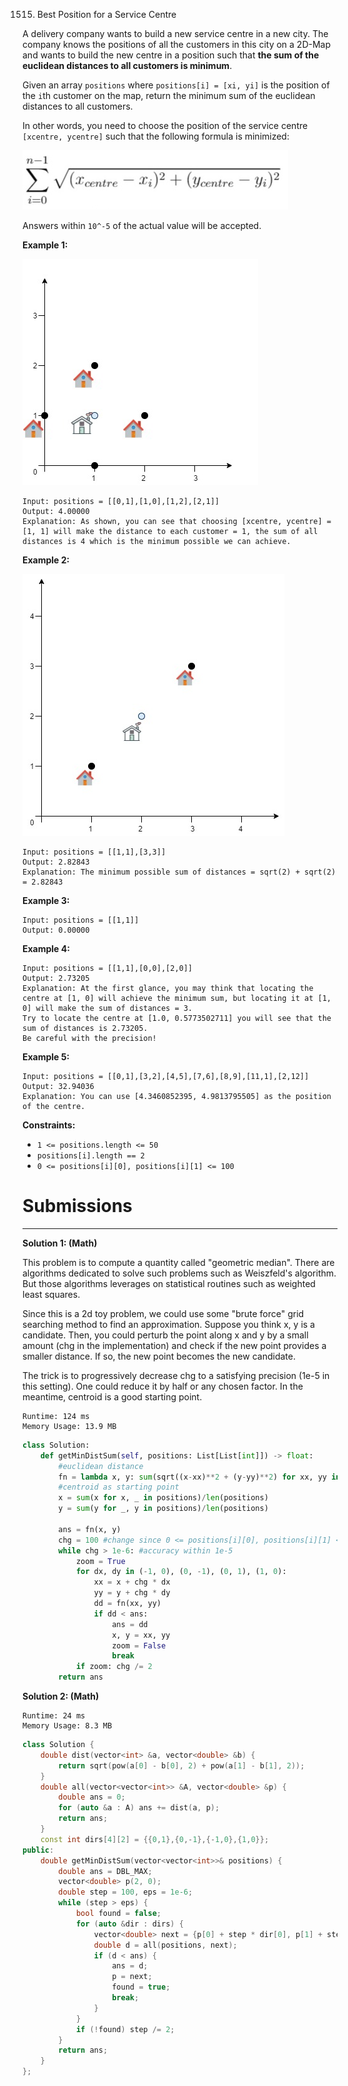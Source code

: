 1515. Best Position for a Service Centre

A delivery company wants to build a new service centre in a new city. The company knows the positions of all the customers in this city on a 2D-Map and wants to build the new centre in a position such that **the sum of the euclidean distances to all customers is minimum**.

Given an array `positions` where `positions[i] = [xi, yi]` is the position of the `i`th customer on the map, return the minimum sum of the euclidean distances to all customers.

In other words, you need to choose the position of the service centre `[xcentre, ycentre]` such that the following formula is minimized:

![1515_q4_edited.jpg](img/1515_q4_edited.jpg)

Answers within `10^-5` of the actual value will be accepted.

 

**Example 1:**

![1515_q4_e1.jpg](img/1515_q4_e1.jpg)
```
Input: positions = [[0,1],[1,0],[1,2],[2,1]]
Output: 4.00000
Explanation: As shown, you can see that choosing [xcentre, ycentre] = [1, 1] will make the distance to each customer = 1, the sum of all distances is 4 which is the minimum possible we can achieve.
```

**Example 2:**

![1515_q4_e3.jpg](img/1515_q4_e3.jpg)
```
Input: positions = [[1,1],[3,3]]
Output: 2.82843
Explanation: The minimum possible sum of distances = sqrt(2) + sqrt(2) = 2.82843
```

**Example 3:**
```
Input: positions = [[1,1]]
Output: 0.00000
```

**Example 4:**
```
Input: positions = [[1,1],[0,0],[2,0]]
Output: 2.73205
Explanation: At the first glance, you may think that locating the centre at [1, 0] will achieve the minimum sum, but locating it at [1, 0] will make the sum of distances = 3.
Try to locate the centre at [1.0, 0.5773502711] you will see that the sum of distances is 2.73205.
Be careful with the precision!
```

**Example 5:**
```
Input: positions = [[0,1],[3,2],[4,5],[7,6],[8,9],[11,1],[2,12]]
Output: 32.94036
Explanation: You can use [4.3460852395, 4.9813795505] as the position of the centre.
```

**Constraints:**

* `1 <= positions.length <= 50`
* `positions[i].length == 2`
* `0 <= positions[i][0], positions[i][1] <= 100`

# Submissions
---
**Solution 1: (Math)**

This problem is to compute a quantity called "geometric median". There are algorithms dedicated to solve such problems such as Weiszfeld's algorithm. But those algorithms leverages on statistical routines such as weighted least squares.

Since this is a 2d toy problem, we could use some "brute force" grid searching method to find an approximation. Suppose you think x, y is a candidate. Then, you could perturb the point along x and y by a small amount (chg in the implementation) and check if the new point provides a smaller distance. If so, the new point becomes the new candidate.

The trick is to progressively decrease chg to a satisfying precision (1e-5 in this setting). One could reduce it by half or any chosen factor. In the meantime, centroid is a good starting point.

```
Runtime: 124 ms
Memory Usage: 13.9 MB
```
```python
class Solution:
    def getMinDistSum(self, positions: List[List[int]]) -> float:
        #euclidean distance 
        fn = lambda x, y: sum(sqrt((x-xx)**2 + (y-yy)**2) for xx, yy in positions)
        #centroid as starting point
        x = sum(x for x, _ in positions)/len(positions)
        y = sum(y for _, y in positions)/len(positions)
        
        ans = fn(x, y)
        chg = 100 #change since 0 <= positions[i][0], positions[i][1] <= 100
        while chg > 1e-6: #accuracy within 1e-5
            zoom = True
            for dx, dy in (-1, 0), (0, -1), (0, 1), (1, 0):
                xx = x + chg * dx
                yy = y + chg * dy
                dd = fn(xx, yy)
                if dd < ans: 
                    ans = dd 
                    x, y = xx, yy
                    zoom = False 
                    break 
            if zoom: chg /= 2
        return ans 
```

**Solution 2: (Math)**
```
Runtime: 24 ms
Memory Usage: 8.3 MB
```
```c++
class Solution {
    double dist(vector<int> &a, vector<double> &b) {
        return sqrt(pow(a[0] - b[0], 2) + pow(a[1] - b[1], 2));
    }
    double all(vector<vector<int>> &A, vector<double> &p) {
        double ans = 0;
        for (auto &a : A) ans += dist(a, p);
        return ans;
    }
    const int dirs[4][2] = {{0,1},{0,-1},{-1,0},{1,0}};
public:
    double getMinDistSum(vector<vector<int>>& positions) {
        double ans = DBL_MAX;
        vector<double> p(2, 0);
        double step = 100, eps = 1e-6;
        while (step > eps) {
            bool found = false;
            for (auto &dir : dirs) {
                vector<double> next = {p[0] + step * dir[0], p[1] + step * dir[1]};
                double d = all(positions, next);
                if (d < ans) {
                    ans = d;
                    p = next;
                    found = true;
                    break;
                }
            }
            if (!found) step /= 2;
        }
        return ans;
    }
};
```